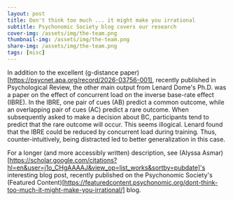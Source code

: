 ```yaml
---
layout: post
title: Don't think too much ... it might make you irrational
subtitle: Psychonomic Society blog covers our research
cover-img: /assets/img/the-team.png
thumbnail-img: /assets/img/the-team.png
share-img: /assets/img/the-team.png
tags: [misc]
---
```


In addition to the excellent (g-distance paper)[https://psycnet.apa.org/record/2026-03756-001], recently published in Psychological Review, the other main output from Lenard Dome's Ph.D. was a paper on the effect of concurrent load on the inverse base-rate effect (IBRE). In the IBRE, one pair of cues (AB) predict a common outcome, while an overlapping pair of cues (AC) predict a rare outcome. When subsequently asked to make a decision about BC, participants tend to predict that the rare outcome will occur. This seems illogical. Lenard found that the IBRE could be reduced by concurrent load during training. Thus, counter-intuitively, being distracted led to better generalization in this case. 

For a longer (and more accessibly written) description, see (Alyssa Asmar)[https://scholar.google.com/citations?hl=en&user=j1o_CHgAAAAJ&view_op=list_works&sortby=pubdate]'s interesting blog post, recently published on the Psychonomic Society's (Featured Content)[https://featuredcontent.psychonomic.org/dont-think-too-much-it-might-make-you-irrational/] blog.